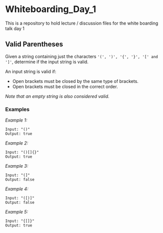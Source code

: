 # Whiteboarding_Day_1
This is a repository to hold lecture / discussion files for the white boarding talk day 1

## Valid Parentheses

Given a string containing just the characters `'(', ')', '{', '}', '[' and ']'`, determine if the input string is valid.

An input string is valid if:

- Open brackets must be closed by the same type of brackets.
- Open brackets must be closed in the correct order.

*Note that an empty string is also considered valid.*

### Examples

*Example 1:*

```
Input: "()"
Output: true
```

*Example 2:*

```
Input: "()[]{}"
Output: true
```

*Example 3:*

```
Input: "(]"
Output: false
```

*Example 4:*

```
Input: "([)]"
Output: false
```

*Example 5:*

```
Input: "{[]}"
Output: true
```